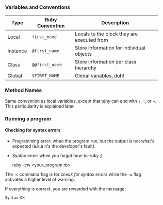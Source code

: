 ### Variables and Conventions

| Type     | Ruby Convention | Description                                |
|----------|-----------------|--------------------------------------------|
| Local    | `first_name`    | Locals to the block they are executed from |
| Instance | `@first_name`   | Store information for individual objects   |
| Class    | `@@first_name`  | Store information per class hierarchy      |
| Global   | `$FIRST_NAME`   | Global variables, duh!                     |

### Method Names

Same convention as local variables, except that tehy can end with `?`, `!`, or
`=`. This particularity is explained later.

### Running a program

#### Checking for syntax errors

* Programming error: when the program run, but the output is not what's expected
  (a.k.a it's the developer's fault).
* Syntax error: when you forgot how-to-ruby ;)

    ruby -cw <your_program.rb>

The `-c` command flag is for *check for syntax errors* while the `-w` flag
activates a higher level of warning.

If everything is correct, you are rewarded with the message:

    Syntax OK
